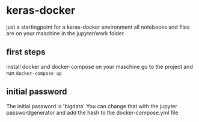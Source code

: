 # keras-docker
just a startingpoint for a keras-docker environment
all notebooks and files are on your maschine in the jupyter/work folder

## first steps
install docker and docker-compose on your maschine
go to the project and run ```docker-compose up```


## initial password
The initial password is 'bigdata'
You can change that with the jupyter passwordgenerator and add the hash to the docker-compose.yml file
